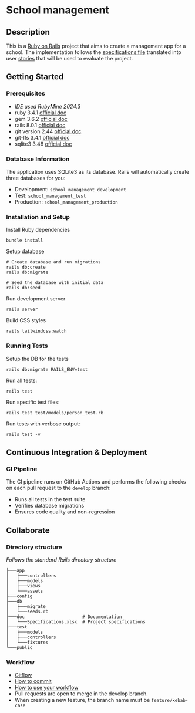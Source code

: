 # School management
## Description
This is a [Ruby on Rails](https://rubyonrails.org/) project that aims to create a management app for a school.
The implementation follows the [specifications file](/doc/Specifications.xlsx) translated into user [stories](https://github.com/users/Cyprien-png/projects/5) that will be used to evaluate the project.

## Getting Started
### Prerequisites
* _IDE used RubyMine 2024.3_
* ruby 3.4.1 [official doc](https://www.ruby-lang.org/en/)
* gem 3.6.2 [official doc](https://rubygems.org/)
* rails 8.0.1 [official doc](https://rubyonrails.org/)
* git version 2.44 [official doc](https://git-scm.com/)
* git-lfs 3.4.1 [official doc](https://git-lfs.github.com/)
* sqlite3 3.48 [official doc](https://www.sqlite.org/index.html)

### Database Information
The application uses SQLite3 as its database. Rails will automatically create three databases for you:
- Development: `school_management_development`
- Test: `school_management_test`
- Production: `school_management_production`

### Installation and Setup
Install Ruby dependencies
```shell
bundle install
```

Setup database
```shell
# Create database and run migrations
rails db:create
rails db:migrate

# Seed the database with initial data
rails db:seed
```

Run development server
```shell
rails server
```

Build CSS styles
```shell
rails tailwindcss:watch
```

### Running Tests
Setup the DB for the tests
```shell
rails db:migrate RAILS_ENV=test
```

Run all tests:
```shell
rails test
```

Run specific test files:
```shell
rails test test/models/person_test.rb
```

Run tests with verbose output:
```shell
rails test -v
```

## Continuous Integration & Deployment
### CI Pipeline
The CI pipeline runs on GitHub Actions and performs the following checks on each pull request to the `develop` branch:
- Runs all tests in the test suite
- Verifies database migrations
- Ensures code quality and non-regression

## Collaborate
### Directory structure
_Follows the standard Rails directory structure_
```shell
├───app
│   ├───controllers
│   ├───models
│   ├───views
│   └───assets
├───config
├───db
│   ├───migrate
│   └───seeds.rb
├───doc                      # Documentation
│   └───Specifications.xlsx  # Project specifications
├───test
│   ├───models
│   ├───controllers
│   └───fixtures
└───public
```

### Workflow
* [Gitflow](https://www.atlassian.com/fr/git/tutorials/comparing-workflows/gitflow-workflow#:~:text=Gitflow%20est%20l'un%20des,les%20hotfix%20vers%20la%20production.)
* [How to commit](https://www.conventionalcommits.org/en/v1.0.0/)
* [How to use your workflow](https://nvie.com/posts/a-successful-git-branching-model/)
* Pull requests are open to merge in the develop branch.
* When creating a new feature, the branch name must be `feature/kebab-case`
